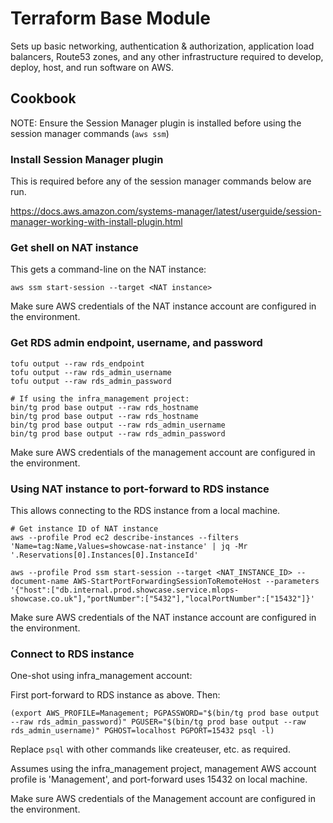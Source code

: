 # Terraform Base Module

Sets up basic networking, authentication & authorization, application load balancers, Route53 zones, and any other
infrastructure required to develop, deploy, host, and run software on AWS.

## Cookbook

NOTE: Ensure the Session Manager plugin is installed before using the session manager commands (`aws ssm`)

### Install Session Manager plugin

This is required before any of the session manager commands below are run.

https://docs.aws.amazon.com/systems-manager/latest/userguide/session-manager-working-with-install-plugin.html

### Get shell on NAT instance

This gets a command-line on the NAT instance:

```shell
aws ssm start-session --target <NAT instance>
```

Make sure AWS credentials of the NAT instance account are configured in the environment.

### Get RDS admin endpoint, username, and password

```shell
tofu output --raw rds_endpoint
tofu output --raw rds_admin_username
tofu output --raw rds_admin_password

# If using the infra_management project:
bin/tg prod base output --raw rds_hostname
bin/tg prod base output --raw rds_hostname
bin/tg prod base output --raw rds_admin_username
bin/tg prod base output --raw rds_admin_password
```

Make sure AWS credentials of the management account are configured in the environment.

### Using NAT instance to port-forward to RDS instance

This allows connecting to the RDS instance from a local machine.

```shell
# Get instance ID of NAT instance
aws --profile Prod ec2 describe-instances --filters 'Name=tag:Name,Values=showcase-nat-instance' | jq -Mr '.Reservations[0].Instances[0].InstanceId'

aws --profile Prod ssm start-session --target <NAT_INSTANCE_ID> --document-name AWS-StartPortForwardingSessionToRemoteHost --parameters '{"host":["db.internal.prod.showcase.service.mlops-showcase.co.uk"],"portNumber":["5432"],"localPortNumber":["15432"]}'
```

Make sure AWS credentials of the NAT instance account are configured in the environment.

### Connect to RDS instance

One-shot using infra_management account:

First port-forward to RDS instance as above. Then:

```shell
(export AWS_PROFILE=Management; PGPASSWORD="$(bin/tg prod base output --raw rds_admin_password)" PGUSER="$(bin/tg prod base output --raw rds_admin_username)" PGHOST=localhost PGPORT=15432 psql -l)
```

Replace `psql` with other commands like createuser, etc. as required.

Assumes using the infra_management project, management AWS account profile is 'Management', and port-forward uses 15432
on local machine.

Make sure AWS credentials of the Management account are configured in the environment.
